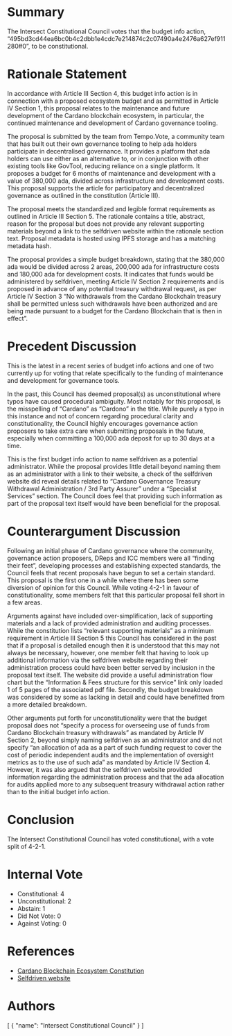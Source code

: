 
# Summary

The Intersect Constitutional Council votes that the budget info action, “495bd3cd44ea6bc0b4c2dbb1e4cdc7e214874c2c07490a4e2476a627ef911280#0”, to be constitutional.

# Rationale Statement

In accordance with Article III Section 4, this budget info action is in connection with a proposed ecosystem budget and as permitted in Article IV Section 1, this proposal relates to the maintenance and future development of the Cardano blockchain ecosystem, in particular, the continued maintenance and development of Cardano governance tooling.

The proposal is submitted by the team from Tempo.Vote, a community team that has built out their own governance tooling to help ada holders participate in decentralised governance. It provides a platform that ada holders can use either as an alternative to, or in conjunction with other existing tools like GovTool, reducing reliance on a single platform. It proposes a budget for 6 months of maintenance and development with a value of 380,000 ada, divided across infrastructure and development costs. This proposal supports the article for participatory and decentralized governance as outlined in the constitution (Article III).

The proposal meets the standardized and legible format requirements as outlined in Article III Section 5. The rationale contains a title, abstract, reason for the proposal but does not provide any relevant supporting materials beyond a link to the selfdriven website within the rationale section text. Proposal metadata is hosted using IPFS storage and has a matching metadata hash.

The proposal provides a simple budget breakdown, stating that the 380,000 ada would be divided across 2 areas, 200,000 ada for infrastructure costs and 180,000 ada for development costs. It indicates that funds would be administered by selfdriven, meeting Article IV Section 2 requirements and is proposed in advance of any potential treasury withdrawal request, as per Article IV Section 3 “No withdrawals from the Cardano Blockchain treasury shall be permitted unless such withdrawals have been authorized and are being made pursuant to a budget for the Cardano Blockchain that is then in effect”.

# Precedent Discussion

This is the latest in a recent series of budget info actions and one of two currently up for voting that relate specifically to the funding of maintenance and development for governance tools.

In the past, this Council has deemed proposal(s) as unconstitutional where typos have caused procedural ambiguity. Most notably for this proposal, is the misspelling of “Cardano” as “Cardono” in the title. While purely a typo in this instance and not of concern regarding procedural clarity and constitutionality, the Council highly encourages governance action proposers to take extra care when submitting proposals in the future, especially when committing a 100,000 ada deposit for up to 30 days at a time.

This is the first budget info action to name selfdriven as a potential administrator. While the proposal provides little detail beyond naming them as an administrator with a link to their website, a check of the selfdriven website did reveal details related to “Cardano Governance Treasury Withdrawal Administration / 3rd Party Assurer” under a “Specialist Services” section. The Council does feel that providing such information as part of the proposal text itself would have been beneficial for the proposal.

# Counterargument Discussion

Following an initial phase of Cardano governance where the community, governance action proposers, DReps and ICC members were all “finding their feet”, developing processes and establishing expected standards, the Council feels that recent proposals have begun to set a certain standard. This proposal is the first one in a while where there has been some diversion of opinion for this Council. While voting 4-2-1 in favour of constitutionality, some members felt that this particular proposal fell short in a few areas. 

Arguments against have included over-simplification, lack of supporting materials and a lack of provided administration and auditing processes. While the constitution lists “relevant supporting materials” as a minimum requirement in Article III Section 5 this Council has considered in the past that if a proposal is detailed enough then it is understood that this may not always be necessary, however, one member felt that having to look up additional information via the selfdriven website regarding their administration process could have been better served by inclusion in the proposal text itself. The website did provide a useful administration flow chart but the “Information & Fees structure for this service” link only loaded 1 of 5 pages of the associated pdf file. Secondly, the budget breakdown was considered by some as lacking in detail and could have benefitted from a more detailed breakdown.

Other arguments put forth for unconstitutionality were that the budget proposal does not “specify a process for overseeing use of funds from Cardano Blockchain treasury withdrawals” as mandated by Article IV Section 2, beyond simply naming selfdriven as an administrator and did not specify “an allocation of ada as a part of such funding request to cover the cost of periodic independent audits and the implementation of oversight metrics as to the use of such ada” as mandated by Article IV Section 4. However, it was also argued that the selfdriven website provided information regarding the administration process and that the ada allocation for audits applied more to any subsequent treasury withdrawal action rather than to the initial budget info action.

# Conclusion

The Intersect Constitutional Council has voted constitutional, with a vote split of 4-2-1.

# Internal Vote

- Constitutional: 4
- Unconstitutional: 2
- Abstain: 1
- Did Not Vote: 0
- Against Voting: 0

# References

- [Cardano Blockchain Ecosystem Constitution](ipfs://bafkreiazhhawe7sjwuthcfgl3mmv2swec7sukvclu3oli7qdyz4uhhuvmy)
- [Selfdriven website](https://selfdriven.services/)

# Authors

[
  {
    "name": "Intersect Constitutional Council"
  }
]

